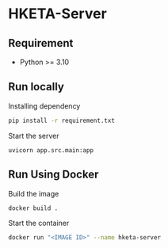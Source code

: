 # HKETA-Server

## Requirement
- Python >= 3.10

## Run locally
Installing dependency
```bash
pip install -r requirement.txt
```

Start the server
```
uvicorn app.src.main:app
```

## Run Using Docker
Build the image
```bash
docker build .
```

Start the container
```bash
docker run "<IMAGE ID>" --name hketa-server
```
